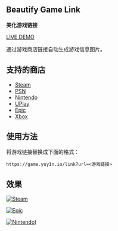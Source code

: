 ## Beautify Game Link
**美化游戏链接**

[LIVE DEMO](https://game.yuy1n.io/)

通过游戏商店链接自动生成游戏信息图片。

## 支持的商店
- [Steam](https://store.steampowered.com/)
- [PSN](https://www.playstation.com)
- [Nintendo](https://store.nintendo.com/)
- [UPlay](https://store.ubi.com/)
- [Epic](https://store.epicgames.com/)
- [Xbox](https://www.xbox.com/)

## 使用方法
将游戏链接替换成下面的格式：

`https://game.yuy1n.io/link?url=<游戏链接>`

## 效果
[![Steam](https://game.yuy1n.io/link?url=https://store.steampowered.com/app/367520/Hollow_Knight/?snr=1_4_4__104_1)](https://store.steampowered.com/app/367520/Hollow_Knight/?snr=1_4_4__104_1)


[![Epic](https://game.yuy1n.io/link?url=https://store.epicgames.com/zh-CN/p/star-wars-jedi-fallen-order)](https://store.epicgames.com/zh-CN/p/star-wars-jedi-fallen-order)


[![Nintendo](https://game.yuy1n.io/link?url=https://store.nintendo.com.hk/70010000019943)](https://store.nintendo.com.hk/70010000019943))


